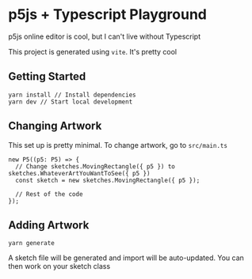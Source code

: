 # p5js + Typescript Playground

p5js online editor is cool, but I can't live without Typescript

This project is generated using `vite`. It's pretty cool

## Getting Started

```
yarn install // Install dependencies
yarn dev // Start local development
```

## Changing Artwork

This set up is pretty minimal. To change artwork, go to `src/main.ts`

```
new P5((p5: P5) => {
  // Change sketches.MovingRectangle({ p5 }) to sketches.WhateverArtYouWantToSee({ p5 })
  const sketch = new sketches.MovingRectangle({ p5 });

  // Rest of the code
});
```

## Adding Artwork

```
yarn generate
```

A sketch file will be generated and import will be auto-updated. You can then work on your sketch class
